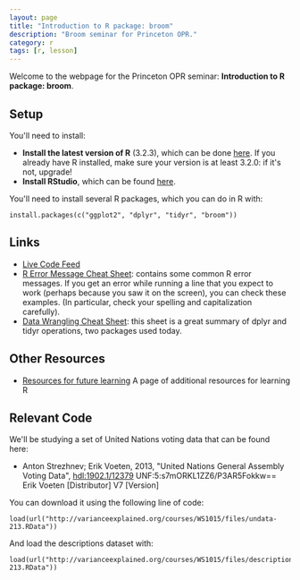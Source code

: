 ```yaml
---
layout: page
title: "Introduction to R package: broom"
description: "Broom seminar for Princeton OPR."
category: r
tags: [r, lesson]
---
```


Welcome to the webpage for the Princeton OPR seminar: **Introduction to R package: broom**.

Setup
----------------

You'll need to install:

* **Install the latest version of R** (3.2.3), which can be done [here](http://lib.stat.cmu.edu/R/CRAN/). If you already have R installed, make sure your version is at least 3.2.0: if it's not, upgrade!
* **Install RStudio**, which can be found [here](http://www.rstudio.com/).

You'll need to install several R packages, which you can do in R with:

    install.packages(c("ggplot2", "dplyr", "tidyr", "broom"))

Links
----------------

* [Live Code Feed](https://www.dropbox.com/s/37stedam8hjffak/broom-code.txt?dl=0)
* [R Error Message Cheat Sheet](/courses/errors): contains some common R error messages. If you get an error while running a line that you expect to work (perhaps because you saw it on the screen), you can check these examples. (In particular, check your spelling and capitalization carefully).
* [Data Wrangling Cheat Sheet](https://www.rstudio.com/wp-content/uploads/2015/02/data-wrangling-cheatsheet.pdf): this sheet is a great summary of dplyr and tidyr operations, two packages used today.

Other Resources
----------------
* [Resources for future learning](/RData/resources/) A page of additional resources for learning R

Relevant Code
---------------

We'll be studying a set of United Nations voting data that can be found here:

* Anton Strezhnev; Erik Voeten, 2013, "United Nations General Assembly Voting Data", <a href="http://hdl.handle.net/1902.1/12379">hdl:1902.1/12379</a> UNF:5:s7mORKL1ZZ6/P3AR5Fokkw== Erik Voeten [Distributor] V7 [Version]

You can download it using the following line of code:

    load(url("http://varianceexplained.org/courses/WS1015/files/undata-213.RData"))

And load the descriptions dataset with:

    load(url("http://varianceexplained.org/courses/WS1015/files/descriptions-213.RData"))
